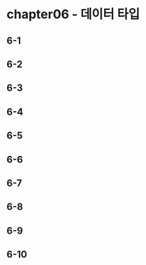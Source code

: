 # chapter06 - 데이터 타입

## 6-1

## 6-2

## 6-3

## 6-4

## 6-5

## 6-6

## 6-7

## 6-8

## 6-9

## 6-10
